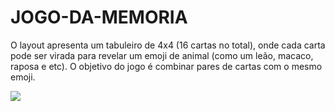 # JOGO-DA-MEMORIA
O layout apresenta um tabuleiro de 4x4 (16 cartas no total), onde cada carta pode ser virada para revelar um emoji de animal (como um leão, macaco, raposa e etc). O objetivo do jogo é combinar pares de cartas com o mesmo emoji.
<div>
  <img src = "https://github.com/user-attachments/assets/e7cc4b2c-e93e-4bc5-9cd2-8ee8824fc955">
</div>
